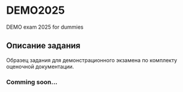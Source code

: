 # DEMO2025
DEMO exam 2025 for dummies


## Описание задания   
Образец задания для демонстрационного экзамена по комплекту оценочной документации.  

### **Comming soon...**
